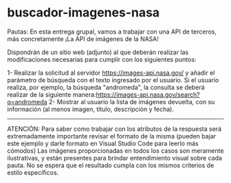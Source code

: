 # buscador-imagenes-nasa

Pautas:
En esta entrega grupal, vamos a trabajar con una API de terceros, más concretamente ¡La API de imágenes de la NASA! 

Dispondrán de un sitio web (adjunto) al que deberán realizar las modificaciones necesarias para cumplir con los siguientes puntos:

1- Realizar la solicitud al servidor https://images-api.nasa.gov/ y añadir el parámetro de búsqueda con el texto ingresado por el usuario. Si el usuario realiza, por ejemplo, la búsqueda "andromeda", la consulta se deberá realizar de la siguiente manera:https://images-api.nasa.gov/search?q=andromeda
2- Mostrar al usuario la lista de imágenes devuelta, con su información (al menos imagen, título, descripción y fecha).

----------------------------------------------------------------------------------------------------

ATENCIÓN:
Para saber como trabajar con los atributos de la respuesta será extremadamente importante revisar el formato de la misma (pueden bajar este ejemplo y darle formato en Visual Studio Code para leerlo más cómodos)
Las imágenes proporcionadas en todos los casos son meramente ilustrativas, y están presentes para brindar entendimiento visual sobre cada pauta. No se espera que el resultado cumpla con los mismos criterios de estilo específicos. 
